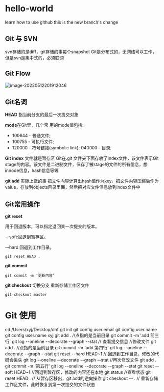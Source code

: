 # hello-world
learn how to use github
this is the new branch's change

## Git 与 SVN

svn存储的是diff，git存储的事每个snapshot
Git是分布式的，无网络可以工作，但是svn是集中式的，必须联网

## Git Flow

![image-20220512201912046](http://xingyajie.oss-cn-hangzhou.aliyuncs.com/uPic/image-20220512201912046.png)

## Git名词

**HEAD** 指当前分支的最后一次提交对象

**mode**在Git里，几个常 用的mode值包括:

- 100644 - 普通文件;
- 100755 - 可执行文件;
- 120000 - 符号链接(symbolic link); 040000 - 目录;

**Git index**  文件就是暂存区
Git在.git 文件夹下面存放了index文件，该文件表示Git stage的内容。该文件是二进制文件，保存了被stage的文件的所有信息，想innode信息，hash信息等等

**git add** 实际上做的事
把文件内容计算出hash值作为key，把文件内容压缩后作为value，存放到objects目录里面，然后把对应文件信息放到index文件中

## Git常用操作

**git reset**

用于回退版本，可以指定退回某一次提交的版本。

–-soft:回退到暂存区。

-–hard:回退到工作目录。 

```
git reset HEAD .
```

**git commit**

```
git commit -m ‘更新内容’
```

**git checkout** 
切换分支
重新存储工作区文件

```
git checkout master
```

# Git 使用

cd /Users/xyj/Desktop/dnf
git init
git config user.email
git config user.name 
git config user.name xyj
git add . //点指的是当前目录
git commit -m 'add 前三行'
git log --oneline --decorate --graph --stat  // 查看提交信息
//修改文件 
git add . //点指的是当前目录
git commit -m 'add 第四行'
git log --oneline --decorate --graph --stat
git reset --hard HEAD~1  // 回退到工作目录，修改的代码会丢失
git log --oneline --decorate --graph --stat
//再次修改文件
git add . 
git commit -m '第五行'
git log --oneline --decorate --graph --stat
git reset --soft HEAD~1 //回退到暂存区，修改的内容还在本地
git status //查看状态
git reset HEAD .  // 从暂存区移出，git add的逆向操作
git checkout -- . // 重新存储工作区文件，此时恢复到第一次提交的文件状态

